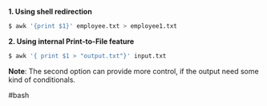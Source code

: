 **1. Using shell redirection**
```bash
$ awk '{print $1}' employee.txt > employee1.txt
```

**2. Using internal Print-to-File feature**
```bash
$ awk '{ print $1 > "output.txt"}' input.txt 
```

**Note**: The second option can provide more control, if the output need some kind of conditionals.

#bash 
